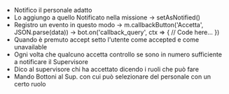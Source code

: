 - Notifico il personale adatto
- Lo aggiungo a quello Notificato nella missione -> setAsNotified()
- Registro un evento in questo modo
     -> m.callbackButton('Accetta', JSON.parse(data))
     -> bot.on('callback_query', ctx => {
         // Code here...
     })
- Quando è premuto accept setto l'utente come accepted e come unavailable
- Ogni volta che qualcuno accetta controllo se sono in numero sufficiente a notificare il Supervisore
- Dico al supervisore chi ha accettato dicendo i ruoli che può fare
- Mando Bottoni al Sup. con cui può selezionare del personale con un certo ruolo